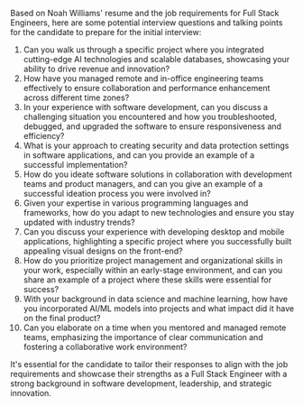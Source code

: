 Based on Noah Williams' resume and the job requirements for Full Stack Engineers, here are some potential interview questions and talking points for the candidate to prepare for the initial interview:

1. Can you walk us through a specific project where you integrated cutting-edge AI technologies and scalable databases, showcasing your ability to drive revenue and innovation?
2. How have you managed remote and in-office engineering teams effectively to ensure collaboration and performance enhancement across different time zones?
3. In your experience with software development, can you discuss a challenging situation you encountered and how you troubleshooted, debugged, and upgraded the software to ensure responsiveness and efficiency?
4. What is your approach to creating security and data protection settings in software applications, and can you provide an example of a successful implementation?
5. How do you ideate software solutions in collaboration with development teams and product managers, and can you give an example of a successful ideation process you were involved in?
6. Given your expertise in various programming languages and frameworks, how do you adapt to new technologies and ensure you stay updated with industry trends?
7. Can you discuss your experience with developing desktop and mobile applications, highlighting a specific project where you successfully built appealing visual designs on the front-end?
8. How do you prioritize project management and organizational skills in your work, especially within an early-stage environment, and can you share an example of a project where these skills were essential for success?
9. With your background in data science and machine learning, how have you incorporated AI/ML models into projects and what impact did it have on the final product?
10. Can you elaborate on a time when you mentored and managed remote teams, emphasizing the importance of clear communication and fostering a collaborative work environment?

It's essential for the candidate to tailor their responses to align with the job requirements and showcase their strengths as a Full Stack Engineer with a strong background in software development, leadership, and strategic innovation.